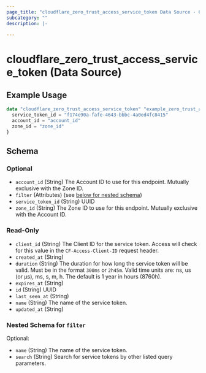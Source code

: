 ```yaml
---
page_title: "cloudflare_zero_trust_access_service_token Data Source - Cloudflare"
subcategory: ""
description: |-
  
---
```


# cloudflare_zero_trust_access_service_token (Data Source)



## Example Usage

```terraform
data "cloudflare_zero_trust_access_service_token" "example_zero_trust_access_service_token" {
  service_token_id = "f174e90a-fafe-4643-bbbc-4a0ed4fc8415"
  account_id = "account_id"
  zone_id = "zone_id"
}
```

<!-- schema generated by tfplugindocs -->
## Schema

### Optional

- `account_id` (String) The Account ID to use for this endpoint. Mutually exclusive with the Zone ID.
- `filter` (Attributes) (see [below for nested schema](#nestedatt--filter))
- `service_token_id` (String) UUID
- `zone_id` (String) The Zone ID to use for this endpoint. Mutually exclusive with the Account ID.

### Read-Only

- `client_id` (String) The Client ID for the service token. Access will check for this value in the `CF-Access-Client-ID` request header.
- `created_at` (String)
- `duration` (String) The duration for how long the service token will be valid. Must be in the format `300ms` or `2h45m`. Valid time units are: ns, us (or µs), ms, s, m, h. The default is 1 year in hours (8760h).
- `expires_at` (String)
- `id` (String) UUID
- `last_seen_at` (String)
- `name` (String) The name of the service token.
- `updated_at` (String)

<a id="nestedatt--filter"></a>
### Nested Schema for `filter`

Optional:

- `name` (String) The name of the service token.
- `search` (String) Search for service tokens by other listed query parameters.


